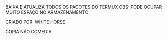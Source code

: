 BAIXA E ATUALIZA TODOS OS PACOTES DO TERMUX
OBS: PODE OCUPAR MUITO ESPAÇO NO ARMAZENAMENTO

CRIADO POR: WHITE HORSE

COPIA NÃO COMÉDIA